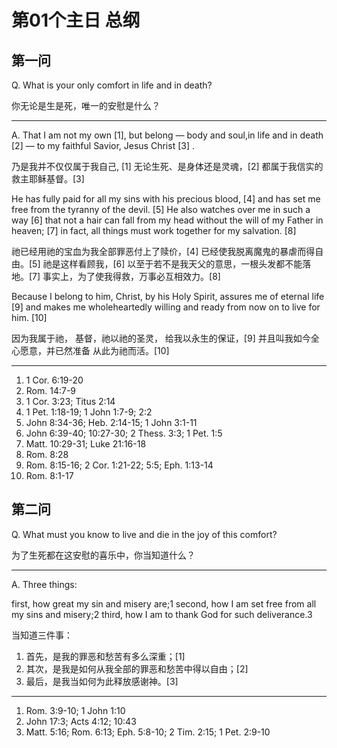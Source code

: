 # 第01个主日 总纲

## 第一问

Q. What is your only comfort in life and in death?

你无论是生是死，唯一的安慰是什么？

---

A. That I am not my own [1], but belong — body and soul,in life and in death [2] — to my faithful Savior, Jesus Christ [3] .

乃是我并不仅仅属于我自己, [1]
无论生死、是身体还是灵魂，[2]
都属于我信实的救主耶稣基督。[3]

He has fully paid for all my sins with his precious blood, [4]
and has set me free from the tyranny of the devil. [5]
He also watches over me in such a way [6]
that not a hair can fall from my head
without the will of my Father in heaven; [7]
in fact, all things must work together for my salvation. [8]

祂已经用祂的宝血为我全部罪恶付上了赎价，[4]
已经使我脱离魔鬼的暴虐而得自由。[5]
祂是这样看顾我，[6]
以至于若不是我天父的意思，一根头发都不能落地。[7]
事实上，为了使我得救，万事必互相效力。[8]

Because I belong to him,
Christ, by his Holy Spirit,
assures me of eternal life [9]
and makes me wholeheartedly willing and ready
from now on to live for him. [10]

因为我属于祂，
基督，祂以祂的圣灵，
给我以永生的保证，[9]
并且叫我如今全心愿意，并已然准备
从此为祂而活。[10]

---

1. 1 Cor. 6:19-20
2. Rom. 14:7-9
3. 1 Cor. 3:23; Titus 2:14
4. 1 Pet. 1:18-19; 1 John 1:7-9; 2:2
5. John 8:34-36; Heb. 2:14-15; 1 John 3:1-11
6. John 6:39-40; 10:27-30; 2 Thess. 3:3; 1 Pet. 1:5
7. Matt. 10:29-31; Luke 21:16-18
8. Rom. 8:28
9. Rom. 8:15-16; 2 Cor. 1:21-22; 5:5; Eph. 1:13-14
10. Rom. 8:1-17

## 第二问

Q. What must you know to
live and die in the joy of this comfort?

为了生死都在这安慰的喜乐中，你当知道什么？

---

A. Three things:

first, how great my sin and misery are;1
second, how I am set free from all my sins and misery;2
third, how I am to thank God for such deliverance.3

当知道三件事：

1. 首先，是我的罪恶和愁苦有多么深重；[1]
2. 其次，是我是如何从我全部的罪恶和愁苦中得以自由；[2]
3. 最后，是我当如何为此释放感谢神。[3]

---

1. Rom. 3:9-10; 1 John 1:10
2. John 17:3; Acts 4:12; 10:43
3. Matt. 5:16; Rom. 6:13; Eph. 5:8-10; 2 Tim. 2:15; 1 Pet. 2:9-10